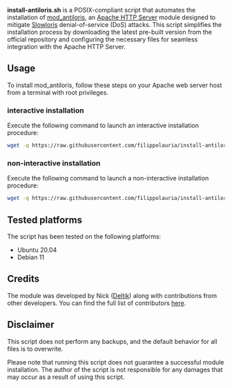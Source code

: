 **install-antiloris.sh** is a POSIX-compliant script that automates the installation of [mod_antiloris](https://github.com/Deltik/mod_antiloris/), an [Apache HTTP Server](https://httpd.apache.org/) module designed to mitigate [Slowloris](https://en.wikipedia.org/wiki/Slowloris_%28computer_security%29) denial-of-service (DoS) attacks. This script simplifies the installation process by downloading the latest pre-built version from the official repository and configuring the necessary files for seamless integration with the Apache HTTP Server.

## Usage
To install mod_antiloris, follow these steps on your Apache web server host from a terminal with root privileges.

### interactive installation
Execute the following command to launch an interactive installation procedure:
```bash
wget -q https://raw.githubusercontent.com/filippolauria/install-antiloris/master/install-antiloris.sh && chmod +x install-antiloris.sh && ./install-antiloris.sh
```

### non-interactive installation
Execute the following command to launch a non-interactive installation procedure:
```bash
wget -q https://raw.githubusercontent.com/filippolauria/install-antiloris/master/install-antiloris.sh | sh -s - --accept-disclaimer
```

## Tested platforms
The script has been tested on the following platforms:
- Ubuntu 20.04
- Debian 11

## Credits
The module was developed by Nick ([Deltik](https://github.com/Deltik)) along with contributions from other developers. You can find the full list of contributors [here](https://github.com/Deltik/mod_antiloris/graphs/contributors).

## Disclaimer
This script does not perform any backups, and the default behavior for all files is to overwrite.

Please note that running this script does not guarantee a successful module installation. The author of the script is not responsible for any damages that may occur as a result of using this script.
